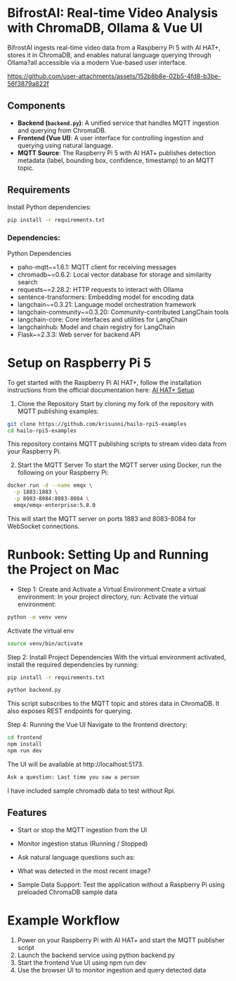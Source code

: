# BifrostAI: Real-time Video Analysis with ChromaDB, Ollama & Vue UI

BifrostAI ingests real-time video data from a Raspberry Pi 5 with AI HAT+, stores it in ChromaDB, and enables natural language querying through Ollama?all accessible via a modern Vue-based user interface.


https://github.com/user-attachments/assets/152b8b8e-02b5-4fd8-b3be-56f3879a822f
## Components

- **Backend (`backend.py`)**: A unified service that handles MQTT ingestion and querying from ChromaDB.
- **Frontend (Vue UI)**: A user interface for controlling ingestion and querying using natural language.
- **MQTT Source**: The Raspberry Pi 5 with AI HAT+ publishes detection metadata (label, bounding box, confidence, timestamp) to an MQTT topic.

## Requirements

Install Python dependencies:

```bash
pip install -r requirements.txt
```

### Dependencies:

Python Dependencies
* paho-mqtt~=1.6.1: MQTT client for receiving messages
* chromadb~=0.6.2: Local vector database for storage and similarity search
* requests~=2.28.2: HTTP requests to interact with Ollama
* sentence-transformers: Embedding model for encoding data
* langchain~=0.3.21: Language model orchestration framework
* langchain-community~=0.3.20: Community-contributed LangChain tools
* langchain-core: Core interfaces and utilities for LangChain
* langchainhub: Model and chain registry for LangChain
* Flask~=2.3.3: Web server for backend API

# Setup on Raspberry Pi 5
To get started with the Raspberry Pi AI HAT+, follow the installation instructions from the official documentation here: [AI HAT+ Setup](https://www.raspberrypi.com/documentation/accessories/ai-hat-plus.html#ai-hat-plus-installation)

1. Clone the Repository
Start by cloning my fork of the repository with MQTT publishing examples:

```bash
git clone https://github.com/krisunni/hailo-rpi5-examples
cd hailo-rpi5-examples

```

This repository contains MQTT publishing scripts to stream video data from your Raspberry Pi.

2. Start the MQTT Server
To start the MQTT server using Docker, run the following on your Raspberry Pi:

```bash
docker run -d --name emqx \
  -p 1883:1883 \
  -p 8083-8084:8083-8084 \
  emqx/emqx-enterprise:5.8.0
```
This will start the MQTT server on ports 1883 and 8083-8084 for WebSocket connections.

# Runbook: Setting Up and Running the Project on Mac
- Step 1: Create and Activate a Virtual Environment
Create a virtual environment:
In your project directory, run:
Activate the virtual environment:
```bash
python -m venv venv
```

Activate the virtual env
```bash
source venv/bin/activate
```

Step 2: Install Project Dependencies
With the virtual environment activated, install the required dependencies by running:

```bash
pip install -r requirements.txt
```

```bash
python backend.py
````
This script subscribes to the MQTT topic and stores data in ChromaDB. It also exposes REST endpoints for querying.

Step 4: Running the Vue UI
Navigate to the frontend directory:

```bash
cd frontend
npm install
npm run dev
```
The UI will be available at http://localhost:5173.

```bash
Ask a question: Last time you saw a person
```
I have included sample chromadb data to test without Rpi.


##  Features
- Start or stop the MQTT ingestion from the UI
- Monitor ingestion status (Running / Stopped)
- Ask natural language questions such as:

- What was detected in the most recent image?
- Sample Data Support: Test the application without a Raspberry Pi using preloaded ChromaDB sample data

# Example Workflow
1. Power on your Raspberry Pi with AI HAT+ and start the MQTT publisher script
2. Launch the backend service using python backend.py
3. Start the frontend Vue UI using npm run dev
4. Use the browser UI to monitor ingestion and query detected data
